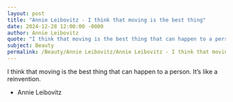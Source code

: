 ```yaml
---
layout: post
title: "Annie Leibovitz - I think that moving is the best thing"
date: 2024-12-28 12:00:00 -0000
author: Annie Leibovitz
quote: "I think that moving is the best thing that can happen to a person. It’s like a reinvention."
subject: Beauty
permalink: /Beauty/Annie Leibovitz/Annie Leibovitz - I think that moving is the best thing
---
```


I think that moving is the best thing that can happen to a person. It’s like a reinvention.

- Annie Leibovitz
